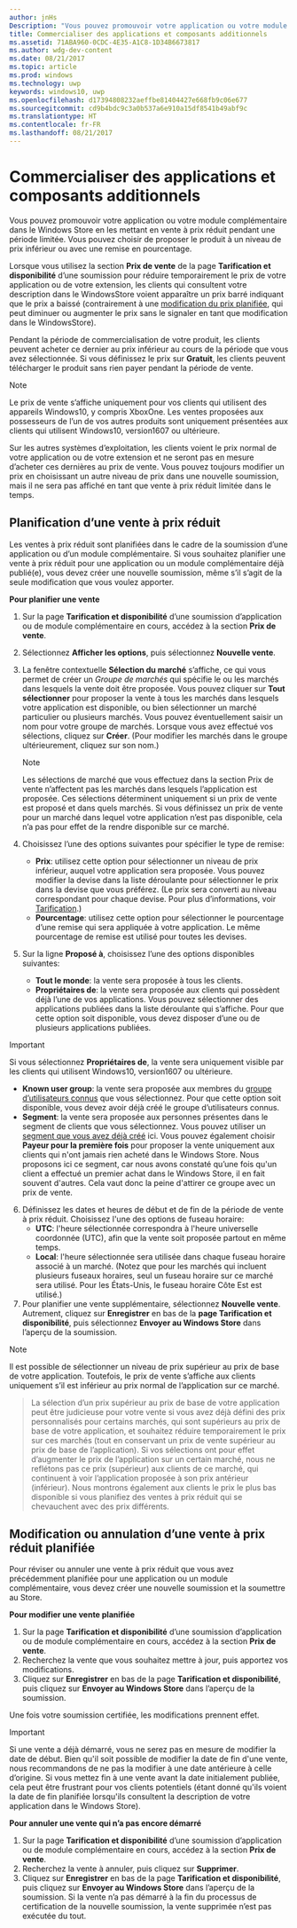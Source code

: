 ```yaml
---
author: jnHs
Description: "Vous pouvez promouvoir votre application ou votre module complémentaire dans le Windows Store en les mettant en vente à prix réduit pendant une période limitée."
title: Commercialiser des applications et composants additionnels
ms.assetid: 71ABA960-0CDC-4E35-A1C8-1D34B6673817
ms.author: wdg-dev-content
ms.date: 08/21/2017
ms.topic: article
ms.prod: windows
ms.technology: uwp
keywords: windows10, uwp
ms.openlocfilehash: d17394808232aeffbe81404427e668fb9c06e677
ms.sourcegitcommit: cd9b4bdc9c3a0b537a6e910a15df8541b49abf9c
ms.translationtype: HT
ms.contentlocale: fr-FR
ms.lasthandoff: 08/21/2017
---
```

# <a name="put-apps-and-add-ons-on-sale"></a>Commercialiser des applications et composants additionnels

Vous pouvez promouvoir votre application ou votre module complémentaire dans le Windows Store en les mettant en vente à prix réduit pendant une période limitée. Vous pouvez choisir de proposer le produit à un niveau de prix inférieur ou avec une remise en pourcentage.

Lorsque vous utilisez la section **Prix de vente** de la page **Tarification et disponibilité** d’une soumission pour réduire temporairement le prix de votre application ou de votre extension, les clients qui consultent votre description dans le WindowsStore voient apparaître un prix barré indiquant que le prix a baissé (contrairement à une [modification du prix planifiée](set-and-schedule-app-pricing.md#schedule-price-changes), qui peut diminuer ou augmenter le prix sans le signaler en tant que modification dans le WindowsStore). 

Pendant la période de commercialisation de votre produit, les clients peuvent acheter ce dernier au prix inférieur au cours de la période que vous avez sélectionnée. Si vous définissez le prix sur **Gratuit**, les clients peuvent télécharger le produit sans rien payer pendant la période de vente.

> [!NOTE]
> Le prix de vente s’affiche uniquement pour vos clients qui utilisent des appareils Windows10, y compris XboxOne. Les ventes proposées aux possesseurs de l’un de vos autres produits sont uniquement présentées aux clients qui utilisent Windows10, version1607 ou ultérieure.
> 
> Sur les autres systèmes d’exploitation, les clients voient le prix normal de votre application ou de votre extension et ne seront pas en mesure d’acheter ces dernières au prix de vente. Vous pouvez toujours modifier un prix en choisissant un autre niveau de prix dans une nouvelle soumission, mais il ne sera pas affiché en tant que vente à prix réduit limitée dans le temps.


## <a name="scheduling-a-sale"></a>Planification d’une vente à prix réduit

Les ventes à prix réduit sont planifiées dans le cadre de la soumission d’une application ou d’un module complémentaire. Si vous souhaitez planifier une vente à prix réduit pour une application ou un module complémentaire déjà publié(e), vous devez créer une nouvelle soumission, même s’il s’agit de la seule modification que vous voulez apporter.

**Pour planifier une vente**

1. Sur la page **Tarification et disponibilité** d’une soumission d’application ou de module complémentaire en cours, accédez à la section **Prix de vente**.
2. Sélectionnez **Afficher les options**, puis sélectionnez **Nouvelle vente**.
3. La fenêtre contextuelle **Sélection du marché** s’affiche, ce qui vous permet de créer un *Groupe de marchés* qui spécifie le ou les marchés dans lesquels la vente doit être proposée. Vous pouvez cliquer sur **Tout sélectionner** pour proposer la vente à tous les marchés dans lesquels votre application est disponible, ou bien sélectionner un marché particulier ou plusieurs marchés. Vous pouvez éventuellement saisir un nom pour votre groupe de marchés. Lorsque vous avez effectué vos sélections, cliquez sur **Créer**. (Pour modifier les marchés dans le groupe ultérieurement, cliquez sur son nom.)

   > [!NOTE]
   > Les sélections de marché que vous effectuez dans la section Prix de vente n’affectent pas les marchés dans lesquels l’application est proposée. Ces sélections déterminent uniquement si un prix de vente est proposé et dans quels marchés. Si vous définissez un prix de vente pour un marché dans lequel votre application n’est pas disponible, cela n’a pas pour effet de la rendre disponible sur ce marché.
4. Choisissez l’une des options suivantes pour spécifier le type de remise:
   - **Prix**: utilisez cette option pour sélectionner un niveau de prix inférieur, auquel votre application sera proposée. Vous pouvez modifier la devise dans la liste déroulante pour sélectionner le prix dans la devise que vous préférez. (Le prix sera converti au niveau correspondant pour chaque devise. Pour plus d’informations, voir [Tarification](set-app-pricing-and-availability.md).)
   - **Pourcentage**: utilisez cette option pour sélectionner le pourcentage d’une remise qui sera appliquée à votre application. Le même pourcentage de remise est utilisé pour toutes les devises.
5. Sur la ligne **Proposé à**, choisissez l’une des options disponibles suivantes:
   - **Tout le monde**: la vente sera proposée à tous les clients.
   - **Propriétaires de**: la vente sera proposée aux clients qui possèdent déjà l’une de vos applications. Vous pouvez sélectionner des applications publiées dans la liste déroulante qui s’affiche. Pour que cette option soit disponible, vous devez disposer d’une ou de plusieurs applications publiées.

  > [!IMPORTANT]
  > Si vous sélectionnez **Propriétaires de**, la vente sera uniquement visible par les clients qui utilisent Windows10, version1607 ou ultérieure.

   - **Known user group**: la vente sera proposée aux membres du [groupe d’utilisateurs connus](create-known-user-groups.md) que vous sélectionnez. Pour que cette option soit disponible, vous devez avoir déjà créé le groupe d’utilisateurs connus.
   - **Segment**: la vente sera proposée aux personnes présentes dans le segment de clients que vous sélectionnez. Vous pouvez utiliser un [segment que vous avez déjà créé](create-customer-segments.md) ici. Vous pouvez également choisir **Payeur pour la première fois** pour proposer la vente uniquement aux clients qui n'ont jamais rien acheté dans le Windows Store. Nous proposons ici ce segment, car nous avons constaté qu’une fois qu'un client a effectué un premier achat dans le Windows Store, il en fait souvent d'autres. Cela vaut donc la peine d'attirer ce groupe avec un prix de vente.
6. Définissez les dates et heures de début et de fin de la période de vente à prix réduit. Choisissez l'une des options de fuseau horaire:
   - **UTC**: l'heure sélectionnée correspondra à l'heure universelle coordonnée (UTC), afin que la vente soit proposée partout en même temps.
   - **Local**: l'heure sélectionnée sera utilisée dans chaque fuseau horaire associé à un marché. (Notez que pour les marchés qui incluent plusieurs fuseaux horaires, seul un fuseau horaire sur ce marché sera utilisé. Pour les États-Unis, le fuseau horaire Côte Est est utilisé.)
7. Pour planifier une vente supplémentaire, sélectionnez **Nouvelle vente**. Autrement, cliquez sur **Enregistrer** en bas de la **page Tarification et disponibilité**, puis sélectionnez **Envoyer au Windows Store** dans l’aperçu de la soumission.

> [!NOTE]
> Il est possible de sélectionner un niveau de prix supérieur au prix de base de votre application. Toutefois, le prix de vente s’affiche aux clients uniquement s’il est inférieur au prix normal de l’application sur ce marché.

> La sélection d’un prix supérieur au prix de base de votre application peut être judicieuse pour votre vente si vous avez déjà défini des prix personnalisés pour certains marchés, qui sont supérieurs au prix de base de votre application, et souhaitez réduire temporairement le prix sur ces marchés (tout en conservant un prix de vente supérieur au prix de base de l’application). Si vos sélections ont pour effet d’augmenter le prix de l’application sur un certain marché, nous ne reflétons pas ce prix (supérieur) aux clients de ce marché, qui continuent à voir l’application proposée à son prix antérieur (inférieur). Nous montrons également aux clients le prix le plus bas disponible si vous planifiez des ventes à prix réduit qui se chevauchent avec des prix différents.

## <a name="changing-or-canceling-a-scheduled-sale"></a>Modification ou annulation d’une vente à prix réduit planifiée

Pour réviser ou annuler une vente à prix réduit que vous avez précédemment planifiée pour une application ou un module complémentaire, vous devez créer une nouvelle soumission et la soumettre au Store.

**Pour modifier une vente planifiée**

1.  Sur la page **Tarification et disponibilité** d’une soumission d’application ou de module complémentaire en cours, accédez à la section **Prix de vente**.
2.  Recherchez la vente que vous souhaitez mettre à jour, puis apportez vos modifications.
3.  Cliquez sur **Enregistrer** en bas de la page **Tarification et disponibilité**, puis cliquez sur **Envoyer au Windows Store** dans l’aperçu de la soumission.

Une fois votre soumission certifiée, les modifications prennent effet.

> [!IMPORTANT]
> Si une vente a déjà démarré, vous ne serez pas en mesure de modifier la date de début. Bien qu'il soit possible de modifier la date de fin d'une vente, nous recommandons de ne pas la modifier à une date antérieure à celle d’origine. Si vous mettez fin à une vente avant la date initialement publiée, cela peut être frustrant pour vos clients potentiels (étant donné qu'ils voient la date de fin planifiée lorsqu'ils consultent la description de votre application dans le Windows Store).

 **Pour annuler une vente qui n’a pas encore démarré**

1.  Sur la page **Tarification et disponibilité** d’une soumission d’application ou de module complémentaire en cours, accédez à la section **Prix de vente**.
2.  Recherchez la vente à annuler, puis cliquez sur **Supprimer**.
3.  Cliquez sur **Enregistrer** en bas de la page **Tarification et disponibilité**, puis cliquez sur **Envoyer au Windows Store** dans l’aperçu de la soumission. Si la vente n’a pas démarré à la fin du processus de certification de la nouvelle soumission, la vente supprimée n’est pas exécutée du tout.




